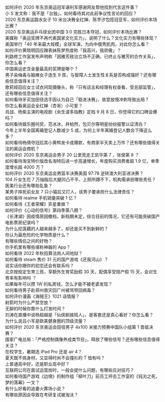 如何评价 2020 年东京奥运冠军谌利军感谢网友帮他找到代言这件事？  
小 S 发文称：我不是「台独」，如何看待其对此前争议性言论的回应？  
2020 东京奥运跳水女子 10 米台决赛全红婵、陈芋汐包揽冠亚军，如何评价本场比赛？  
2020 东京奥运乒乓球女团中国 3:0 完胜日本夺冠，如何评价本场比赛？  
美媒称「奥运奖牌不再代表国家文化实力」，说明了什么？文化实力有哪些体现？  
美国举行「40 年来最大规模」全球军演，为向中俄秀肌肉，对此你怎么看？  
如何评价黄晓明回应蹭表妹陈梦热度称「我高兴，我骄傲」？  
利路修工作室发布声明称「因雅芳政治立场不正确，已终止与雅芳的合作关系」，你怎么看？  
中国奥运史含金量最高的奖牌是哪个？  
男子染梅毒与脑瘫女子连生 9 孩，与智障人士发生性关系是否构成强奸？还有哪些信息值得关注？  
歌莉娅回应女士试衣间现摄像头，称「只有店主和经理有权查看，受总部监管」，还有哪些信息值得关注？  
如何看待牙买加田径选手因认为自己「稳进决赛」，故意放慢冲刺导致出局？  
你怎么看奥运会全红婵（杏哥）小可爱？  
肖战、杨紫主演的电视剧《余生请多指教》定档 9 月 8 日，你觉得它的口碑会爆吗？  
如何看待娱乐圈何炅，范冰冰，井柏然，包贝尔等明星纷纷报警以证清白？  
今年上半年全国离婚登记人数减少 5 成，为何上半年离婚登记人数会下降这么多？  
如何看待杨倩夺冠后其小黄鸭发卡成爆款，有商家半天卖上万件？还有哪些值得关注的奥运会商机？  
如何评价 2020 东京奥运会男子 20 公里竞走王凯华第 7 ，张俊第 8 ？  
如何看待淘宝特价版改名淘特后进一步高速增长，年度购买消费者超 1.9 亿，单季度增长超 4000 万？  
如何评价 2020 东京奥运会男篮半决赛美国 97:78 逆转澳大利亚进决赛？  
104 斤女生花 7 万抽脂后大腿凹凸不平、上厕所蹲不下，机构需承担哪些责任？医美行业还有哪些乱象？  
某男子摔死前女友 7 只小猫后又打人，该男子要承担什么法律责任？  
如何看待 realme 手机销量突破 1 亿？  
如何看待《王者荣耀》弈星重做？  
如何评价《心动的信号》第四季第八期？  
《长津湖》因疫情原因撤档，新档期未定，综合目前的情况，它还有可能突破国产电影票房纪录吗？  
为什么挖莲藕的人越来越多了，却还是买不到新鲜的？  
你认为最危险的化学物质是什么？  
有哪些情侣之间的好物？  
你手机里有哪些堪称神器的 App？  
如何看待 2022 年秋招算法岗人间地狱？  
如何看待 steam 售价 31 元的国产游戏《还我河山》？  
说实话你跟你的初恋还会有联系吗？  
北京按规定生育三孩，享额外生育奖励假 30 天，配偶享受陪产假 15 天，会对生育率有影响吗 ？  
如果每年可以攒 1W 的私房钱，怎么才能不被老婆发现？  
如何看待男子赴郑州救灾回广州被骂带回病毒？  
如何评价漫画《海贼王》1021 话情报？  
射箭时为什么严禁空放？  
无聊的时候你靠什么打发时间？  
刘涛在直播中说杨超越是「仙侠剧接班人」，是客套还是真心看好？你怎么看？  
为什么说吕小军是欧美健身圈的顶级流量？  
如何评价 2020 东京奥运会田径男子 4x100 米接力预赛中国队小组第 1 晋级决赛？  
国家广电总局：「严格控制偶像养成类节目」，释放了哪些信号？还有哪些信息值得关注？  
在校学生，暑期选 iPad Pro 还是 air 4？  
夏天既不挑身材，又显得时尚不会撞衫的 T 恤有吗？  
上普通高中好，还是职业高中好？  
互联网公司在面试运营岗时，一般会提什么问题，有哪些应对技巧？  
如何看待国产游戏《边境》的制作组「柳叶刀」前员工抨击工作室的《钝刃之死，梦的落幕》一文？  
有什么好看的追妻火葬场小说？  
有哪些原因会导致在考研复试被淘汰？  
